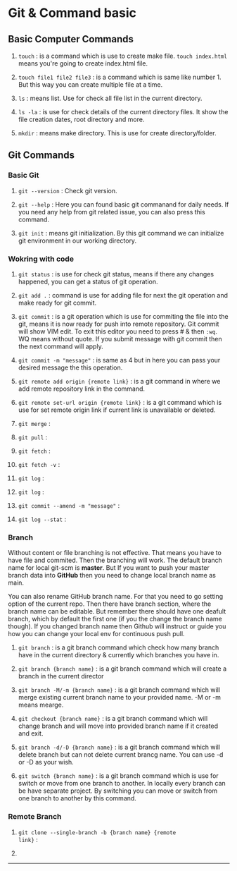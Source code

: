 # Git & Command basic

## Basic Computer Commands
1. <code>touch</code> : is a command which is use to create make file. <code>touch index.html</code> means you're going to create index.html file.

2. <code>touch file1 file2 file3</code> : is a command which is same like number 1. But this way you can create multiple file at a time.

3. <code>ls</code> : means list. Use for check all file list in the current directory.

4. <code>ls -la</code> : is use for check details of the current directory files. It show the file creation dates, root directory and more.

5. <code>mkdir</code> : means make directory. This is use for create directory/folder.

## Git Commands

### Basic Git
1. <code>git --version</code> : Check git version. 

2. <code>git --help</code> : Here you can found basic git commanand for daily needs. If you need any help from git related issue, you can also press this command.

3. <code>git init</code> : means git initialization. By this git command we can initialize git environment in our working directory.


### Wokring with code
1. <code>git status</code> : is use for check git status, means if there any changes happened, you can get a status of git operation.

2. <code>git add .</code> : command is use for adding file for next the git operation and make ready for git commit.

4. <code>git commit</code> : is a git operation which is use for commiting the file into the git, means it is now ready for push into remote repository. Git commit will show VIM edit. To exit this editor you need to press # & then `:wq`. WQ means without quote. If you submit message with git commit then the next command will apply.

5. <code>git commit -m "message"</code> : is same as 4  but in here you can pass your desired message the this operation.

6. <code>git remote add origin {remote link}</code> : is a git command in where we add remote repository link in the command.

7. <code>git remote set-url origin {remote link}</code> : is a git command which is use for set remote origin link if current link is unavailable or deleted.

8. <code>git merge</code> :

9. <code>git pull</code> :

10. <code>git fetch</code> :

11. <code>git fetch -v</code> :

12. <code>git log</code> :

13. <code>git log</code> :

14. <code>git commit --amend -m "message"</code> :

15. <code>git log --stat</code> :


### Branch
<p>Without content or file branching is not effective. That means you have to have file and commited. Then the branching will work. The default branch name for local git-scm is <b>master</b>. But If you want to push your master branch data into <b>GitHub</b> then you need to change local branch name as main.

<p>You can also rename GitHub branch name. For that you need to go setting option of the current repo. Then there have branch section, where the branch name can be editable. But remember there should have one deafult branch, which by default the first one (if you the change the branch name though). If you changed branch name then Github will instruct or guide you how you can change your local env for continuous push pull.

1. <code>git branch</code> : is a git branch command which check how many branch have in the current directory & currently which branches you have in.

2. <code>git branch {branch name}</code> : is a git branch command which will create a branch in the current director

3. <code>git branch -M/-m {branch name}</code> : is a git branch command which will merge existing current branch name to your provided name. -M or -m means mearge.

4. <code>git checkout {branch name}</code> : is a git branch command which will change branch and will move into provided branch name if it created and exit.

5. <code>git branch -d/-D {branch name}</code> : is a git branch command which will delete branch but can not delete current brancg name. You can use -d or -D as your wish.

6. <code>git switch {branch name}</code> : is a git branch command which is use for switch or move from one branch to another. In locally every branch can be have separate project. By switching you can move or switch from one branch to another by this command.


### Remote Branch
1. <code>git clone --single-branch -b {branch name} {remote link}</code> : 

2. 


--------------------
<code></code>

